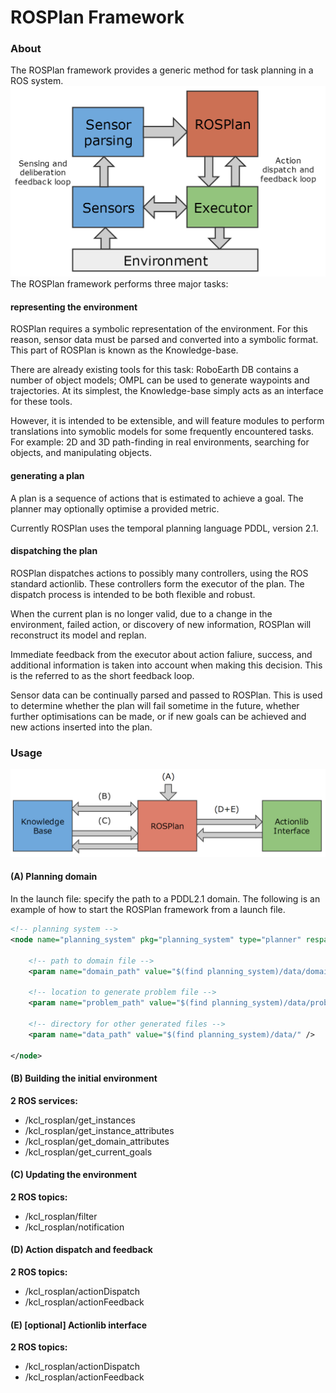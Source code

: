ROSPlan Framework
=================

### About

The ROSPlan framework provides a generic method for task planning in a ROS system.
![Overview of the ROSPlan framework in a system](https://raw.githubusercontent.com/KCL-Planning/ROSPlan/master/readme/overview.png)
The ROSPlan framework performs three major tasks:

#### representing the environment

ROSPlan requires a symbolic representation of the environment. For this reason, sensor data must be parsed and converted into a symbolic format. This part of ROSPlan is known as the Knowledge-base.

There are already existing tools for this task: RoboEarth DB contains a number of object models; OMPL can be used to generate waypoints and trajectories. At its simplest, the Knowledge-base simply acts as an interface for these tools.

However, it is intended to be extensible, and will feature modules to perform translations into symoblic models for some frequently encountered tasks. For example: 2D and 3D path-finding in real environments, searching for objects, and manipulating objects.

#### generating a plan

A plan is a sequence of actions that is estimated to achieve a goal. The planner may optionally optimise a provided metric.

Currently ROSPlan uses the temporal planning language PDDL, version 2.1.

#### dispatching the plan

ROSPlan dispatches actions to possibly many controllers, using the ROS standard actionlib. These controllers form the executor of the plan. The dispatch process is intended to be both flexible and robust.

When the current plan is no longer valid, due to a change in the environment, failed action, or discovery of new information, ROSPlan will reconstruct its model and replan.

Immediate feedback from the executor about action faliure, success, and additional information is taken into account when making this decision. This is the referred to as the short feedback loop.

Sensor data can be continually parsed and passed to ROSPlan. This is used to determine whether the plan will fail sometime in the future, whether further optimisations can be made, or if new goals can be achieved and new actions inserted into the plan.

### Usage

![Diagram of the ROSPlan framework](https://raw.githubusercontent.com/KCL-Planning/ROSPlan/master/readme/framework.png)

#### (A) Planning domain

In the launch file: specify the path to a PDDL2.1 domain.
The following is an example of how to start the ROSPlan framework from a launch file.

```xml
<!-- planning system -->
<node name="planning_system" pkg="planning_system" type="planner" respawn="false" output="screen">

	<!-- path to domain file -->
	<param name="domain_path" value="$(find planning_system)/data/domain.pddl" />
	
	<!-- location to generate problem file -->
	<param name="problem_path" value="$(find planning_system)/data/problem.pddl" />
	
	<!-- directory for other generated files -->
	<param name="data_path" value="$(find planning_system)/data/" />

</node>
```

#### (B) Building the initial environment

**2 ROS services:**

- /kcl_rosplan/get_instances
- /kcl_rosplan/get_instance_attributes
- /kcl_rosplan/get_domain_attributes
- /kcl_rosplan/get_current_goals

#### (C) Updating the environment

**2 ROS topics:**

- /kcl_rosplan/filter
- /kcl_rosplan/notification

#### (D) Action dispatch and feedback

**2 ROS topics:**

- /kcl_rosplan/actionDispatch
- /kcl_rosplan/actionFeedback

#### (E) [optional] Actionlib interface

**2 ROS topics:**

- /kcl_rosplan/actionDispatch
- /kcl_rosplan/actionFeedback
